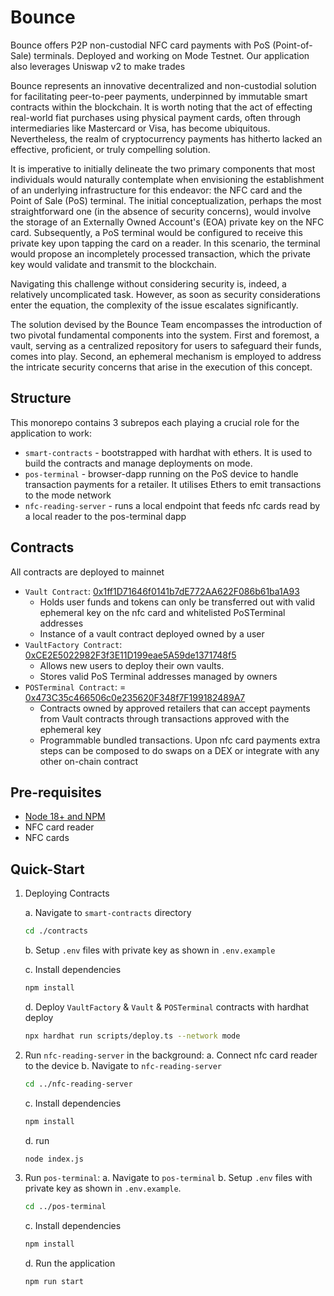 # Bounce

Bounce offers P2P non-custodial NFC card payments with PoS (Point-of-Sale) terminals. Deployed and working on Mode Testnet. Our application also leverages Uniswap v2 to make trades

Bounce represents an innovative decentralized and non-custodial solution for facilitating peer-to-peer payments, underpinned by immutable smart contracts within the blockchain. It is worth noting that the act of effecting real-world fiat purchases using physical payment cards, often through intermediaries like Mastercard or Visa, has become ubiquitous. Nevertheless, the realm of cryptocurrency payments has hitherto lacked an effective, proficient, or truly compelling solution.

It is imperative to initially delineate the two primary components that most individuals would naturally contemplate when envisioning the establishment of an underlying infrastructure for this endeavor: the NFC card and the Point of Sale (PoS) terminal. The initial conceptualization, perhaps the most straightforward one (in the absence of security concerns), would involve the storage of an Externally Owned Account's (EOA) private key on the NFC card. Subsequently, a PoS terminal would be configured to receive this private key upon tapping the card on a reader. In this scenario, the terminal would propose an incompletely processed transaction, which the private key would validate and transmit to the blockchain.

Navigating this challenge without considering security is, indeed, a relatively uncomplicated task. However, as soon as security considerations enter the equation, the complexity of the issue escalates significantly.

The solution devised by the Bounce Team encompasses the introduction of two pivotal fundamental components into the system. First and foremost, a vault, serving as a centralized repository for users to safeguard their funds, comes into play. Second, an ephemeral mechanism is employed to address the intricate security concerns that arise in the execution of this concept.

## Structure

This monorepo contains 3 subrepos each playing a crucial role for the application to work:

- `smart-contracts` - bootstrapped with hardhat with ethers. It is used to build the contracts and manage deployments on mode.
- `pos-terminal` - browser-dapp running on the PoS device to handle transaction payments for a retailer. It utilises Ethers to emit transactions to the mode network
- `nfc-reading-server` - runs a local endpoint that feeds nfc cards read by a local reader to the pos-terminal dapp

## Contracts

All contracts are deployed to mainnet

- `Vault Contract`: [0x1ff1D71646f0141b7dE772AA622F086b61ba1A93](https://sepolia.explorer.mode.network/address/0x1ff1D71646f0141b7dE772AA622F086b61ba1A93)
  - Holds user funds and tokens can only be transferred out with valid ephemeral key on the nfc card and whitelisted PoSTerminal addresses
  - Instance of a vault contract deployed owned by a user
- `VaultFactory Contract`: [0xCE2E5022982F3f3E11D199eae5A59de1371748f5](https://sepolia.explorer.mode.network/address/0xCE2E5022982F3f3E11D199eae5A59de1371748f5)
  - Allows new users to deploy their own vaults.
  - Stores valid PoS Terminal addresses managed by owners
- `POSTerminal Contract`: = [0x473C35c466506c0e235620F348f7F199182489A7](https://sepolia.explorer.mode.network/address/0x473C35c466506c0e235620F348f7F199182489A7?tab=contract)
  - Contracts owned by approved retailers that can accept payments from Vault contracts through transactions approved with the ephemeral key
  - Programmable bundled transactions. Upon nfc card payments extra steps can be composed to do swaps on a DEX or integrate with any other on-chain contract

## Pre-requisites

- [Node 18+ and NPM](https://docs.npmjs.com/downloading-and-installing-node-js-and-npm)
- NFC card reader
- NFC cards

## Quick-Start

1. Deploying Contracts

   a. Navigate to `smart-contracts` directory

   ```bash
   cd ./contracts
   ```

   b. Setup `.env` files with private key as shown in `.env.example`

   c. Install dependencies

   ```bash
   npm install
   ```

   d. Deploy `VaultFactory` & `Vault` & `POSTerminal` contracts with hardhat deploy

   ```bash
   npx hardhat run scripts/deploy.ts --network mode
   ```

2. Run `nfc-reading-server` in the background:
   a. Connect nfc card reader to the device
   b. Navigate to `nfc-reading-server`

   ```bash
   cd ../nfc-reading-server
   ```

   c. Install dependencies

   ```bash
   npm install
   ```

   d. run

   ```bash
   node index.js
   ```

3. Run `pos-terminal`:
   a. Navigate to `pos-terminal`
   b. Setup `.env` files with private key as shown in `.env.example`.

   ```bash
   cd ../pos-terminal
   ```

   c. Install dependencies

   ```bash
   npm install
   ```

   d. Run the application

   ```bash
   npm run start
   ```
